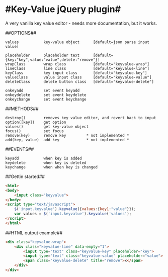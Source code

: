 #Key-Value jQuery plugin#
=====================

A very vanilla key value editor - needs more documentation, but it works.

 
##OPTIONS##

````
values           key-value object      [default=json parse input value]

placeholder      placeholder text      [default={key:"key",value:"value",delete:"remove"}]
wrapClass        wrap class            [default="keyvalue-wrap"]
lineClass        line class            [default="keyvalue-line"]
keyClass         key input class       [default="keyvalue-key"]
valueClass       value input class     [default="keyvalue-value"]
deleteClass      delete button class   [default="keyvalue-delete"]

onkeyadd         set event keyadd
onkeydelete      set event keydelete
onkeychange      set event keychange
````

##METHODS##

````
destroy()    	 removes key value editor, and revert back to input
option([key])    get option
values()         get key-value object
focus()          set focus
remove(key)      remove key         * not implemented *
add(key, value)  add key            * not implemented *
````

##EVENTS##

````
keyadd           when key is added
keydelete        when key is deleted
keychange        when when key is changed
````

##Gettin started##

````html
<html>
<body>
	<input class="keyvalue">
</body>
<script type="text/javascript">
	$('input.keyvalue').keyvalue({values:{key1:"value"}});
	var values = $('input.keyvalue').keyvalue('values');
</script>
</html>
````

##HTML output example##

````html
<div class="keyvalue-wrap">
	<div class="keyvalue-line" data-empty="1">
		<input type="text" class="keyvalue-key" placeholder="key">
		<input type="text" class="keyvalue-value" placeholder="value">
	 	<span class="keyvalue-delete" title="remove">x</span>
	</div>
</div>
````
